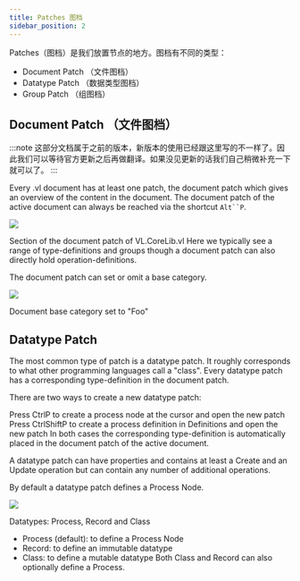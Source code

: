 ```yaml
---
title: Patches 图档
sidebar_position: 2
---
```


Patches（图档）是我们放置节点的地方。图档有不同的类型：
- Document Patch （文件图档）
- Datatype Patch （数据类型图档）
- Group Patch （组图档）

## Document Patch （文件图档）

:::note
这部分文档属于之前的版本，新版本的使用已经跟这里写的不一样了。因此我们可以等待官方更新之后再做翻译。如果没见更新的话我们自己稍微补充一下就可以了。
:::

Every .vl document has at least one patch, the document patch which gives an overview of the content in the document. The document patch of the active document can always be reached via the shortcut `Alt``P`.

![](https://thegraybook.vvvv.org/images/language/vl-DocumentPatch.png)

Section of the document patch of VL.CoreLib.vl
Here we typically see a range of type-definitions and groups though a document patch can also directly hold operation-definitions.

The document patch can set or omit a base category.

![](https://thegraybook.vvvv.org/images/language/vl-DocumentPatch-BaseCategory.png)

Document base category set to "Foo"

## Datatype Patch

The most common type of patch is a datatype patch. It roughly corresponds to what other programming languages call a "class". Every datatype patch has a corresponding type-definition in the document patch.

There are two ways to create a new datatype patch:

Press CtrlP to create a process node at the cursor and open the new patch
Press CtrlShiftP to create a process definition in Definitions and open the new patch
In both cases the corresponding type-definition is automatically placed in the document patch of the active document.

A datatype patch can have properties and contains at least a Create and an Update operation but can contain any number of additional operations.

By default a datatype patch defines a Process Node.

![](https://thegraybook.vvvv.org/images/language/vl-DatatypePatch.png)

Datatypes: Process, Record and Class
- Process (default): to define a Process Node
- Record: to define an immutable datatype
- Class: to define a mutable datatype
Both Class and Record can also optionally define a Process.





